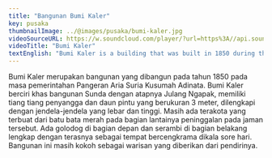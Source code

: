 ```yaml
---
title: "Bangunan Bumi Kaler"
key: pusaka
thumbnailImage: ../@images/pusaka/bumi-kaler.jpg
videoSourceURL: https://w.soundcloud.com/player/?url=https%3A//api.soundcloud.com/tracks/1171304779&color=%23ff5500&auto_play=true&hide_related=false&show_comments=true&show_user=true&show_reposts=false&show_teaser=true
videoTitle: "Bumi Kaler"
textEnglish: "Bumi Kaler is a building that was built in 1850 during the reign of Prince Aria Suria Kusumah Adinata or Prince Sugih. Bumi Kaler is characterized by a Sundanese building with a Julang Ngapak roof, with pillars and leaves of the door measuring 3 meters high, equipped with wide and high windows. There is still terracotta on the floor made of red bricks from that era. There is a golodog at the front of Bumi Kaler and a porch at the back complete with a terrace as a place to chat in the afternoon. This building is still solid as a legacy given from its founder."
---
```


Bumi Kaler merupakan bangunan yang dibangun pada tahun 1850 pada masa pemerintahan Pangeran Aria  Suria Kusumah Adinata. Bumi Kaler berciri khas bangunan Sunda dengan atapnya Julang Ngapak, memiliki tiang tiang penyangga dan daun pintu yang berukuran 3 meter, dilengkapi dengan jendela-jendela yang lebar dan tinggi. Masih ada terakota yang terbuat dari batu bata merah pada bagian lantainya  peninggalan pada jaman tersebut. Ada golodog di bagian depan dan serambi di bagian belakang lengkap dengan terasnya sebagai tempat bercengkrama dikala sore hari. Bangunan ini masih kokoh sebagai warisan yang diberikan dari pendirinya.
